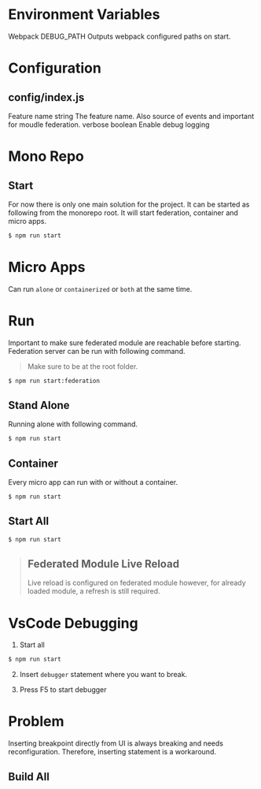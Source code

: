 

# Environment Variables

Webpack
DEBUG_PATH      Outputs webpack configured paths on start.

# Configuration

## config/index.js
Feature name        string              The feature name. Also source of events and important for moudle federation.
verbose             boolean             Enable debug logging


# Mono Repo

## Start 
For now there is only one main solution for the project. It can be started as following from the monorepo root. It will start federation, container and micro apps.

```sh
$ npm run start
```

# Micro Apps
Can run `alone` or `containerized` or `both` at the same time.

# Run
Important to make sure federated module are reachable before starting. Federation server can be run with following command.

>  Make sure to be at the root folder.  

```sh
$ npm run start:federation
```

## Stand Alone
Running alone with following command.

```sh  
$ npm run start  
```

## Container
Every micro app can run with or without a container.

```sh  
$ npm run start  
```

## Start All

```sh  
$ npm run start  
```
>  ## Federated Module Live Reload
>  Live reload is configured on federated module however, for already loaded module, a refresh is still required.   


# VsCode Debugging

1. Start all

```sh
$ npm run start
```
2. Insert `debugger` statement where you want to break.

3. Press F5 to start debugger

# Problem
Inserting breakpoint directly from UI is always breaking and needs reconfiguration. Therefore, inserting statement is a workaround.

## Build All